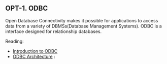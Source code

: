 ## OPT-1. ODBC

Open Database Connectivity makes it possible for applications to access data from a variety of DBMSs(Database Management Systems).
ODBC is a interface designed for relationship databases.

Reading:

 - [Introduction to ODBC](https://learn.microsoft.com/en-us/sql/odbc/reference/introduction-to-odbc?source=recommendations&view=sql-server-ver16)
 - [ODBC Architecture](https://learn.microsoft.com/en-us/sql/odbc/reference/odbc-architecture?source=recommendations&view=sql-server-ver16) : 
